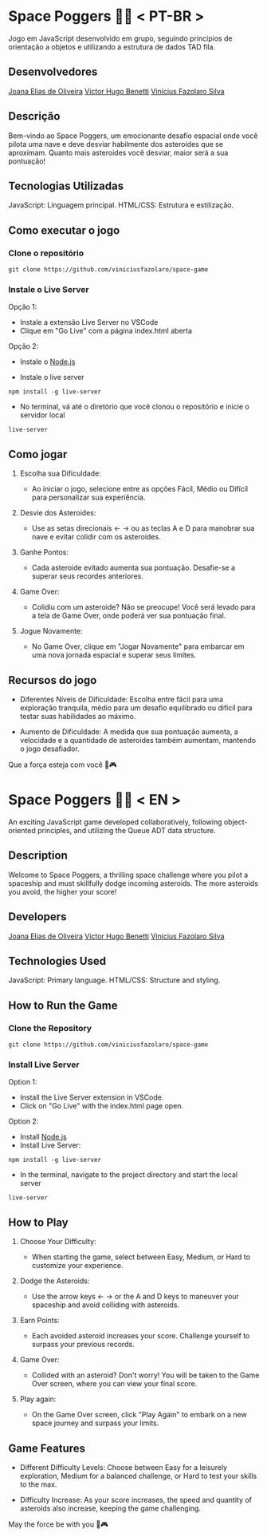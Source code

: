 # Space Poggers 🚀💥 < PT-BR >
Jogo em JavaScript desenvolvido em grupo, seguindo princípios de orientação a objetos e utilizando a estrutura de dados TAD fila.

## Desenvolvedores

[Joana Elias de Oliveira](https://github.com/joana-elias-oliveira)
[Victor Hugo Benetti](https://github.com/vicbenetti)
[Vinícius Fazolaro Silva](https://github.com/viniciusfazolaro)

## Descrição
Bem-vindo ao Space Poggers, um emocionante desafio espacial onde você pilota uma nave e deve desviar habilmente dos asteroides que se aproximam. Quanto mais asteroides você desviar, maior será a sua pontuação!

## Tecnologias Utilizadas
JavaScript: Linguagem principal.
HTML/CSS: Estrutura e estilização.

## Como executar o jogo

### Clone o repositório

`git clone https://github.com/viniciusfazolaro/space-game`

### Instale o Live Server

Opção 1:

- Instale a extensão Live Server no VSCode
- Clique em "Go Live" com a página index.html aberta

Opção 2:

- Instale o [Node.js](https://nodejs.org/en)
  
- Instale o live server

`npm install -g live-server`

- No terminal, vá até o diretório que você clonou o repositório e inicie o servidor local

`live-server`

## Como jogar

1. Escolha sua Dificuldade:
   - Ao iniciar o jogo, selecione entre as opções Fácil, Médio ou Difícil para personalizar sua experiência.

2. Desvie dos Asteroides:
   - Use as setas direcionais ← → ou as teclas A e D para manobrar sua nave e evitar colidir com os asteroides.

3. Ganhe Pontos:
   - Cada asteroide evitado aumenta sua pontuação. Desafie-se a superar seus recordes anteriores.
   
4. Game Over:
   - Colidiu com um asteroide? Não se preocupe! Você será levado para a tela de Game Over, onde poderá ver sua pontuação final.
     
5. Jogue Novamente:
   - No Game Over, clique em "Jogar Novamente" para embarcar em uma nova jornada espacial e superar seus limites.

## Recursos do jogo

- Diferentes Níveis de Dificuldade: Escolha entre fácil para uma exploração tranquila, médio para um desafio equilibrado ou difícil para testar suas habilidades ao máximo.

- Aumento de Dificuldade: A medida que sua pontuação aumenta, a velocidade e a quantidade de asteroides também aumentam, mantendo o jogo desafiador.

Que a força esteja com você 🌌🎮

# Space Poggers 🚀💥 < EN >
An exciting JavaScript game developed collaboratively, following object-oriented principles, and utilizing the Queue ADT data structure.

## Description
Welcome to Space Poggers, a thrilling space challenge where you pilot a spaceship and must skillfully dodge incoming asteroids. The more asteroids you avoid, the higher your score!

## Developers

[Joana Elias de Oliveira](https://github.com/joana-elias-oliveira)
[Victor Hugo Benetti](https://github.com/vicbenetti)
[Vinícius Fazolaro Silva](https://github.com/viniciusfazolaro)

## Technologies Used
JavaScript: Primary language.
HTML/CSS: Structure and styling.

## How to Run the Game

### Clone the Repository

`git clone https://github.com/viniciusfazolaro/space-game`

### Install Live Server

Option 1:

- Install the Live Server extension in VSCode.
- Click on "Go Live" with the index.html page open.

Option 2:

- Install [Node.js](https://nodejs.org/en)
- Install Live Server:

`npm install -g live-server`

- In the terminal, navigate to the project directory and start the local server

`live-server`

## How to Play

1. Choose Your Difficulty:
   - When starting the game, select between Easy, Medium, or Hard to customize your experience.

2. Dodge the Asteroids:
   - Use the arrow keys ← → or the A and D keys to maneuver your spaceship and avoid colliding with asteroids.

3. Earn Points:
   - Each avoided asteroid increases your score. Challenge yourself to surpass your previous records.
   
4. Game Over:
   - Collided with an asteroid? Don't worry! You will be taken to the Game Over screen, where you can view your final score.
     
5. Play again:
   - On the Game Over screen, click "Play Again" to embark on a new space journey and surpass your limits.

## Game Features

- Different Difficulty Levels: Choose between Easy for a leisurely exploration, Medium for a balanced challenge, or Hard to test your skills to the max.

- Difficulty Increase: As your score increases, the speed and quantity of asteroids also increase, keeping the game challenging.

May the force be with you 🌌🎮
